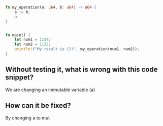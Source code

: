```rust
fn my_operation(a: u64, b: u64) -> u64 {
    a += b;
    a
}


fn main() {
    let num1 = 1234;
    let num2 = 1122;
    println!("My result is {}!", my_operation(num1, num2));
}
```

## Without testing it, what is wrong with this code snippet?
We are changing an immutable variable (a)

## How can it be fixed?
By changing a to mut

